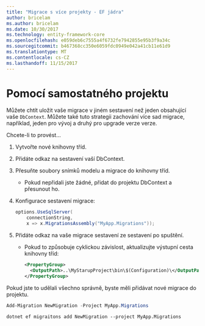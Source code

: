 ```yaml
---
title: "Migrace s více projekty - EF jádra"
author: bricelam
ms.author: bricelam
ms.date: 10/30/2017
ms.technology: entity-framework-core
ms.openlocfilehash: e059deb6c7555a4f6732fe7942855e95b3f9a34c
ms.sourcegitcommit: b467368cc350e6059fdc0949e042a41cb11e61d9
ms.translationtype: MT
ms.contentlocale: cs-CZ
ms.lasthandoff: 11/15/2017
---
```

<a name="using-a-separate-project"></a>Pomocí samostatného projektu
========================
Můžete chtít uložit vaše migrace v jiném sestavení než jeden obsahující vaše `DbContext`. Můžete také tuto strategii zachování více sad migrace, například, jeden pro vývoj a druhý pro upgrade verze verze.

Chcete-li to provést...

1. Vytvořte nové knihovny tříd.

2. Přidáte odkaz na sestavení vaší DbContext.

3. Přesuňte soubory snímků modelu a migrace do knihovny tříd.
   * Pokud nepřidali jste žádné, přidat do projektu DbContext a přesunout ho.

4. Konfigurace sestavení migrace:

   ``` csharp
   options.UseSqlServer(
       connectionString,
       x => x.MigrationsAssembly("MyApp.Migrations"));
   ```

5. Přidáte odkaz na vaše migrace sestavení ze sestavení po spuštění.
   * Pokud to způsobuje cyklickou závislost, aktualizujte výstupní cesta knihovny tříd:

     ``` xml
     <PropertyGroup>
       <OutputPath>..\MyStarupProject\bin\$(Configuration)\</OutputPath>
     </PropertyGroup>
     ```

Pokud jste to udělali všechno správně, byste měli přidávat nové migrace do projektu.

``` powershell
Add-Migration NewMigration -Project MyApp.Migrations
```
``` Console
dotnet ef migraitons add NewMigration --project MyApp.Migrations
```
